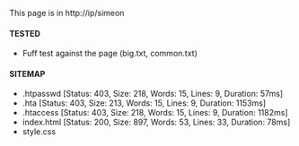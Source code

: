 This page is in http://ip/simeon

#### TESTED
- Fuff test against the page (big.txt, common.txt)
#### SITEMAP
- .htpasswd               [Status: 403, Size: 218, Words: 15, Lines: 9, Duration: 57ms]
- .hta                    [Status: 403, Size: 213, Words: 15, Lines: 9, Duration: 1153ms]
- .htaccess               [Status: 403, Size: 218, Words: 15, Lines: 9, Duration: 1182ms]
- index.html              [Status: 200, Size: 897, Words: 53, Lines: 33, Duration: 78ms]
- style.css
